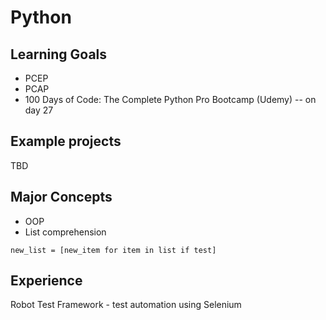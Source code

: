 # Python

## Learning Goals
- PCEP
- PCAP
- 100 Days of Code: The Complete Python Pro Bootcamp (Udemy) -- on day 27

## Example projects
TBD

## Major Concepts
- OOP
- List comprehension 
```
new_list = [new_item for item in list if test]
```

## Experience
Robot Test Framework - test automation using Selenium
